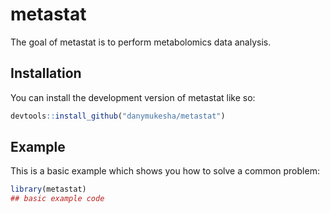 
<!-- README.md is generated from README.Rmd. Please edit that file -->

# metastat

<!-- badges: start -->
<!-- badges: end -->

The goal of metastat is to perform metabolomics data analysis.

## Installation

You can install the development version of metastat like so:

``` r
devtools::install_github("danymukesha/metastat")
```

## Example

This is a basic example which shows you how to solve a common problem:

``` r
library(metastat)
## basic example code
```
